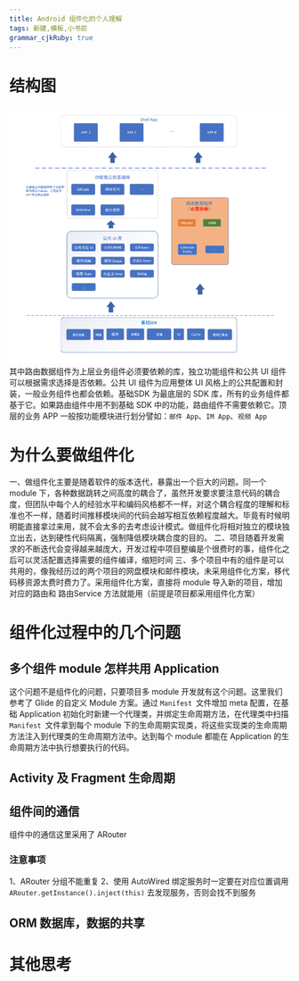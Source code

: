 ```yaml
---
title: Android 组件化的个人理解 
tags: 新建,模板,小书匠
grammar_cjkRuby: true
---
```

# 结构图
![PandaMvp 组件化结构图](./images/1554614230256.png)
其中路由数据组件为上层业务组件必须要依赖的库，独立功能组件和公共 UI 组件可以根据需求选择是否依赖。公共 UI 组件为应用整体 UI 风格上的公共配置和封装，一般业务组件也都会依赖。基础SDK 为最底层的 SDK 库，所有的业务组件都基于它。如果路由组件中用不到基础 SDK 中的功能，路由组件不需要依赖它。顶层的业务 APP 一般按功能模块进行划分譬如：`邮件 App`、`IM App`、`视频 App`
# 为什么要做组件化
一、做组件化主要是随着软件的版本迭代，暴露出一个巨大的问题。同一个 module 下，各种数据跳转之间高度的耦合了，虽然开发要求要注意代码的耦合度，但团队中每个人的经验水平和编码风格都不一样，对这个耦合程度的理解和标准也不一样，随着时间推移模块间的代码会越写相互依赖程度越大。毕竟有时候明明能直接拿过来用，就不会太多的去考虑设计模式。做组件化将相对独立的模块独立出去，达到硬性代码隔离，强制降低模块耦合度的目的。
二、项目随着开发需求的不断迭代会变得越来越庞大，开发过程中项目整编是个很费时的事，组件化之后可以灵活配置选择需要的组件编译，缩短时间
三、多个项目中有的组件是可以共用的，像我经历过的两个项目的网盘模块和邮件模块。未采用组件化方案，移代码移资源太费时费力了。采用组件化方案，直接将 module 导入新的项目，增加对应的路由和 路由Service 方法就能用（前提是项目都采用组件化方案）
# 组件化过程中的几个问题
## 多个组件 module 怎样共用 Application
这个问题不是组件化的问题，只要项目多 module 开发就有这个问题。这里我们参考了 Glide 的自定义 Module 方案。通过 `Manifest `文件增加 meta 配置，在基础 Application 初始化时新建一个代理类，并绑定生命周期方法，在代理类中扫描   `Manifest `文件拿到每个 module 下的生命周期实现类，将这些实现类的生命周期方法注入到代理类的生命周期方法中。达到每个 module 都能在 Application 的生命周期方法中执行想要执行的代码。


## Activity 及 Fragment 生命周期
## 组件间的通信
组件中的通信这里采用了 ARouter
### 注意事项
1、ARouter 分组不能重复
2、使用 AutoWired 绑定服务时一定要在对应位置调用 `ARouter.getInstance().inject(this)` 去发现服务，否则会找不到服务
## ORM 数据库，数据的共享
# 其他思考

